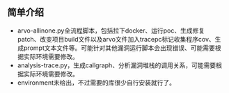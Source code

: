 ## 简单介绍
* arvo-allinone.py全流程脚本，包括拉下docker、运行poc、生成修复patch、改变项目build文件以及arvo文件加入tracepc标记收集程序cov、生成prompt文本文件等。可能针对其他漏洞运行脚本会出现错误、可能需要根据实际环境需要修改。
* analysis-trace.py，生成callgraph、分析漏洞堆栈的调用关系，可能需要根据实际环境需要修改。
* environment未给出，不过需要的库很少自行安装就行了。